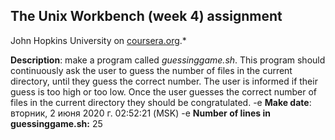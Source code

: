 ## The Unix Workbench (week 4) assignment
John Hopkins University on [coursera.org](https://www.coursera.org/).*

**Description**: make a program called *guessinggame.sh*. This program should continuously ask the user to guess the number of files in the current directory, until they guess the correct number. The user is informed if their guess is too high or too low. Once the user guesses the correct number of files in the current directory they should be congratulated.
-e 
**Make date**: 
вторник,  2 июня 2020 г. 02:52:21 (MSK)
-e 
**Number of lines in guessinggame.sh:** 
25
